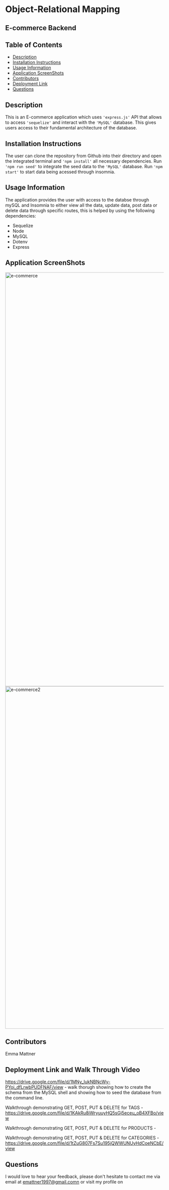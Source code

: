 # Object-Relational Mapping

## E-commerce Backend 

## Table of Contents

* [Description](#description)
* [Installation Instructions](#installation-instructions)
* [Usage Information](#usage-information)
* [Application ScreenShots](#application-screenshots)
* [Contributors](#contributors)
* [Deployment Link](#deployment-link-and-walk-through-video)
* [Questions](#questions)


## Description
This is an E-commerce application which uses ``'express.js'`` API that allows to access ``'sequelize'`` and interact with the ``'MySQL'`` database. This gives users access to their fundamental architecture of the database. 

## Installation Instructions
The user can clone the repository from Github into their directory and open the integrated terminal and ``'npm install'`` all necessary dependencies. Run ``'npm run seed'`` to integrate the seed data to the ``'MySQL'`` database. Run ``'npm start'`` to start data being acessed through insomnia. 

## Usage Information
The application provides the user with access to the databse through mySQL and Insomnia to either view all the data, update data, post data or delete data through specific routes, this is helped by using the following dependencies:
* Sequelize
* Node
* MySQL
* Dotenv
* Express

## Application ScreenShots
<img width="1315" alt="e-commerce" src="https://user-images.githubusercontent.com/78684306/125925765-c763c716-07bf-4644-9f95-e4dfc7d9c220.png">
<br>
<img width="1088" alt="e-commerce2" src="https://user-images.githubusercontent.com/78684306/125926282-155693aa-6ebd-405d-a2b8-4da20ec502d2.png">



## Contributors
Emma Mattner


## Deployment Link and Walk Through Video
https://drive.google.com/file/d/1MNy_IukNBNcWy-PYoi_dfLrwbPUDFNAF/view - walk thorugh showing how to create the schema from the MySQL shell and showing how to seed the database from the command line.

Walkthrough demonstrating GET, POST, PUT & DELETE for TAGS - https://drive.google.com/file/d/1KAkRu8iWryuuyHQ5sGj5eceu_oB4XFBo/view

Walkthrough demonstrating GET, POST, PUT & DELETE for PRODUCTS - 

Walkthrough demonstrating GET, POST, PUT & DELETE for CATEGORIES - https://drive.google.com/file/d/1tZuG807Fs7Su195jQWWUNUyHdCoeNCbE/view


## Questions
I would love to hear your feedback, please don't hesitate to contact me via email at [emattner1997@gmail.comn](mailto;emattner1997@gmail.com) or visit my profile on 
